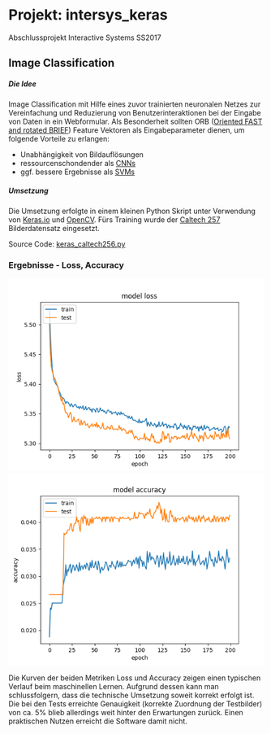 # Projekt: intersys_keras
Abschlussprojekt Interactive Systems SS2017

## Image Classification
##### Die Idee
Image Classification mit Hilfe eines zuvor trainierten neuronalen Netzes zur Vereinfachung und Reduzierung von Benutzerinteraktionen bei der Eingabe von Daten in ein Webformular.
Als Besonderheit sollten ORB ([Oriented FAST and rotated BRIEF](http://docs.opencv.org/3.0-beta/doc/py_tutorials/py_feature2d/py_orb/py_orb.html))
Feature Vektoren als Eingabeparameter dienen, um folgende Vorteile zu erlangen:
- Unabhängigkeit von Bildauflösungen
- ressourcenschondender als [CNNs](https://de.wikipedia.org/wiki/Convolutional_Neural_Network)
- ggf. bessere Ergebnisse als [SVMs](https://de.wikipedia.org/wiki/Support_Vector_Machine)

##### Umsetzung
Die Umsetzung erfolgte in einem kleinen Python Skript unter Verwendung von [Keras.io](https://keras.io/) und [OpenCV](http://opencv.org/).
Fürs Training wurde der [Caltech 257](http://www.vision.caltech.edu/Image_Datasets/Caltech256/) Bilderdatensatz eingesetzt.

Source Code: [keras_caltech256.py](https://github.com/GeParkinson/intersys_keras/blob/master/keras_caltech256.py)

### Ergebnisse - Loss, Accuracy
![Loss](img/loss_01.png)
![Accurancy](img/acc_01.png)

Die Kurven der beiden Metriken Loss und Accuracy zeigen einen typischen Verlauf beim maschinellen Lernen. Aufgrund dessen kann man schlussfolgern, dass die technische Umsetzung soweit korrekt erfolgt ist.
Die bei den Tests erreichte Genauigkeit (korrekte Zuordnung der Testbilder) von ca. 5% blieb allerdings weit hinter den Erwartungen zurück. Einen praktischen Nutzen erreicht die Software damit nicht.